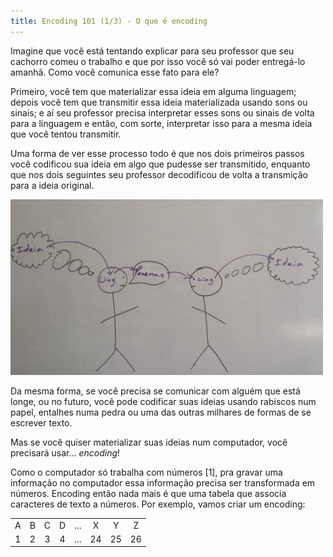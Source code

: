 ```yaml
---
title: Encoding 101 (1/3) - O que é encoding
---
```



Imagine que você está tentando explicar para seu professor que seu cachorro comeu o trabalho e que por isso você só vai poder entregá-lo amanhã. Como você comunica esse fato para ele?

Primeiro, você tem que materializar essa ideia em alguma linguagem; depois você tem que transmitir essa ideia materializada usando sons ou sinais; e aí seu professor precisa interpretar esses sons ou sinais de volta para a linguagem e então, com sorte, interpretar isso para a mesma ideia que você tentou transmitir.

Uma forma de ver esse processo todo é que nos dois primeiros passos você codificou sua ideia em algo que pudesse ser transmitido, enquanto que nos dois seguintes seu professor decodificou de volta a transmição para a ideia original.

<img src="/images/encoding.jpg" alt="Desenho de duas pessoas se comunicando" width=500 heigh=500></img>

Da mesma forma, se você precisa se comunicar com alguém que está longe, ou no futuro, você pode codificar suas ideias usando rabiscos num papel, entalhes numa pedra ou uma das outras milhares de formas de se escrever texto.

Mas se você quiser materializar suas ideias num computador, você precisará usar... _encoding_!

Como o computador só trabalha com números [1], pra gravar uma informação no computador essa informação precisa ser transformada em números. Encoding então nada mais é que uma tabela que associa caracteres de texto a números. Por exemplo, vamos criar um encoding:


|     |     |     |     |     |     |     |     |
|:---:|:---:|:---:|:---:|:---:|:---:|:---:|:---:|
| A   | B   | C   | D   | ... | X   | Y   | Z   |
| 1   | 2   | 3   | 4   | ... | 24  | 25  | 26  |

